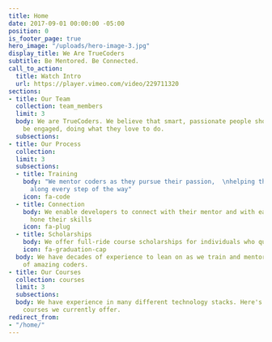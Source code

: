 ```yaml
---
title: Home
date: 2017-09-01 00:00:00 -05:00
position: 0
is_footer_page: true
hero_image: "/uploads/hero-image-3.jpg"
display_title: We Are TrueCoders
subtitle: Be Mentored. Be Connected.
call_to_action:
  title: Watch Intro
  url: https://player.vimeo.com/video/229711320
sections:
- title: Our Team
  collection: team_members
  limit: 3
  body: We are TrueCoders. We believe that smart, passionate people should always
    be engaged, doing what they love to do.
  subsections: 
- title: Our Process
  collection: 
  limit: 3
  subsections:
  - title: Training
    body: "We mentor coders as they pursue their passion,  \nhelping them achive success
      along every step of the way"
    icon: fa-code
  - title: Connection
    body: We enable developers to connect with their mentor and with each other to
      hone their skills
    icon: fa-plug
  - title: Scholarships
    body: We offer full-ride course scholarships for individuals who qualify
    icon: fa-graduation-cap
  body: We have decades of experience to lean on as we train and mentor the next generation
    of amazing coders.
- title: Our Courses
  collection: courses
  limit: 3
  subsections: 
  body: We have experience in many different technology stacks. Here's some of the
    courses we currently offer.
redirect_from:
- "/home/"
---
```



